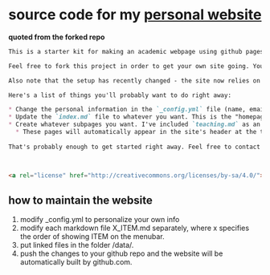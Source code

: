 # source code for my [personal website](https://zhoupc.github.io/)

**quoted from the forked repo**
```markdown
This is a starter kit for making an academic webpage using github pages. There is a live preview of this [available here](https://jabranham.com/github-pages-academic-starter-kit/)

Feel free to fork this project in order to get your own site going. You should be able to fork it and rename it to `<your-username>.github.io` to get started. Please note the license, below.

Also note that the setup has recently changed - the site now relies on `jekyll`'s themes engine. The default theme is minima (and, as of this writing, that's the only one available). Here's a link to [a list of supported themes](https://pages.github.com/themes/).

Here's a list of things you'll probably want to do right away:

* Change the personal information in the `_config.yml` file (name, email, description, etc)
* Update the `index.md` file to whatever you want. This is the "homepage" for your website.
* Create whatever subpages you want. I've included `teaching.md` as an example template. So that would be served at www.yousite.com/teaching.
  * These pages will automatically appear in the site's header at the top
  
That's probably enough to get started right away. Feel free to contact me with any questions you have!



<a rel="license" href="http://creativecommons.org/licenses/by-sa/4.0/"><img alt="Creative Commons License" style="border-width:0" src="https://i.creativecommons.org/l/by-sa/4.0/80x15.png" /></a><br />This work is licensed under a <a rel="license" href="http://creativecommons.org/licenses/by-sa/4.0/">Creative Commons Attribution-ShareAlike 4.0 International License</a>.
```

## how to maintain the website 
1. modify _config.yml to personalize your own info
2. modify each markdown file X_ITEM.md separately, where x specifies the order of showing ITEM on the menubar. 
3. put linked files in the folder /data/. 
4. push the changes to your github repo and the website will be automatically built by github.com. 
